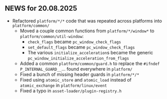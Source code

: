 ## NEWS for 20.08.2025

* Refactored `platform/*/*` code that was repeated across platforms into `platform/common/`
    * Moved a couple common functions from `platform/*/window*` to `platform/common/util-window`:
        - `check_flags` became `pc_window_check_flags`
        - `set_default_flags` became `pc_window_check_flags`
        - The various `initialize_acceleration`s became the generic `pc_window_initialize_acceleration_from_flags`
    * Added a common `platform/common/guard.h` to replace the `#ifndef P_INTERNAL_GUARD__`... found everywhere in `platform/`
    * Fixed a bunch of missing header guards in `platform/*/*`
    * Fixed using `atomic_store` and `atomic_load` instead of `atomic_exchange` in `platform/linux/event`
    * Fixed a typo in `asset-loader/plugin-registry.h`
